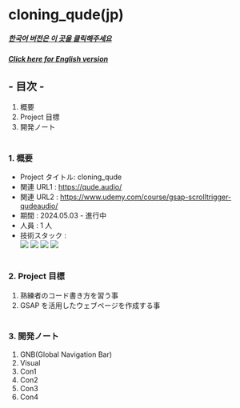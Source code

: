 # cloning_qude(jp)

##### [한국어 버전은 이 곳을 클릭해주세요](README.md)

##### [Click here for English version](README_EN.md)

## - 目次 -

1. 概要
2. Project 目標
3. 開発ノート
   </br>
   </br>

### 1. 概要

- Project タイトル: cloning_qude
- 関連 URL1 : https://qude.audio/
- 関連 URL2 : https://www.udemy.com/course/gsap-scrolltrigger-qudeaudio/
- 期間 : 2024.05.03 - 進行中
- 人員 : 1 人
- 技術スタック : </br>
  <img src="https://img.shields.io/badge/html-E34F26?style=for-the-badge&logo=html5&logoColor=white">
  <img src="https://img.shields.io/badge/css-1572B6?style=for-the-badge&logo=css3&logoColor=white">
  <img src="https://img.shields.io/badge/javascript-F7DF1E?style=for-the-badge&logo=javascript&logoColor=white">
  <img src="https://img.shields.io/badge/gsap-88CE02?style=for-the-badge&logo=greensock&logoColor=white">
  </br>
  </br>

### 2. Project 目標

1.  熟練者のコード書き方を習う事
2.  GSAP を活用したウェブページを作成する事
    </br>
    </br>

### 3. 開発ノート

1. GNB(Global Navigation Bar)
2. Visual
3. Con1
4. Con2
5. Con3
6. Con4
   </br>
   </br>

